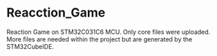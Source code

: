 # Reacction_Game
Reaction Game on STM32C031C6 MCU. Only core files were uploaded. More files are needed within the project but are generated by the STM32CubeIDE.

